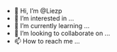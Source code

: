 - 👋 Hi, I’m @Liezp
- 👀 I’m interested in ...
- 🌱 I’m currently learning ...
- 💞️ I’m looking to collaborate on ...
- 📫 How to reach me ...

<!---
Liezp/Liezp is a ✨ special ✨ repository because its `README.md` (this file) appears on your GitHub profile.
You can click the Preview link to take a look at your changes.
--->
